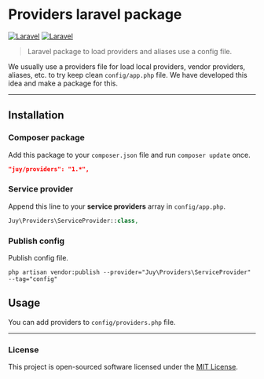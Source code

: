 # Providers laravel package

[![Laravel](https://img.shields.io/badge/Laravel-5.1-orange.svg?style=flat-square)](http://laravel.com) [![Laravel](https://img.shields.io/badge/Laravel-5.2-orange.svg?style=flat-square)](http://laravel.com)

> Laravel package to load providers and aliases use a config file.

We usually use a providers file for load local providers, vendor providers, aliases, etc. to try keep clean `config/app.php` file. We have developed this idea and make a package for this.

----------

## Installation

### Composer package

Add this package to your `composer.json` file and run `composer update` once.

```json
"juy/providers": "1.*",
```

### Service provider

Append this line to your **service providers** array in `config/app.php`.

```php
Juy\Providers\ServiceProvider::class,
```

### Publish config

Publish config file.

```
php artisan vendor:publish --provider="Juy\Providers\ServiceProvider" --tag="config"
```

## Usage

You can add providers to `config/providers.php` file.

----------

### License

This project is open-sourced software licensed under the [MIT License](LICENSE.txt).

